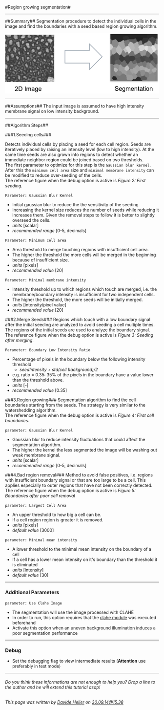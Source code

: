 #Region growing segmentation#

---------------------------------------
##Summary##
Segmentation procedure to detect the individual cells in the image and find the boundaries with a seed based region growing algorithm.  

![Selective Plane Projection](../../Images/matlab/segmentation.png)

---------------------------------------
##Assumptions##
The input image is assumed to have high intensity membrane signal on low intensity background.

---------------------------------------
##Algorithm Steps##

###1.Seeding cells###

Detects individual cells by placing a seed for each cell region. Seeds are iteratively placed by raising an intensity level (low to high intensity). 
At the same time seeds are also grown into regions to detect whether an immediate neighbor region could be joined based on two thresholds.  
The first parameter to optimize for this step is the `Gaussian blur kernel`. After this the `minimum cell area` size and `minimal membrane intensity` can be modified
to reduce over-seeding of the cells.  
The reference figure when the debug option is active is _Figure 2: First seeding_.

`Parameter: Gaussian Blur Kernel`

* Initial gaussian blur to reduce the the sensitivity of the seeding
* Increasing the kernel size reduces the number of seeds while reducing it increases them. Given the removal steps to follow it is better to slightly overseed the cells.
* *units* [scalar]  
* *recommended range* [0-5, decimals]

`Parameter: Minimum cell area`

* Area threshold to merge touching regions with insufficient cell area.
* The higher the threshold the more cells will be merged in the beginning because of insufficient size.
* *units* [pixels]
* *recommended value* [20]

`Parameter: Minimal membrane intensity`

* Intensity threshold up to which regions which touch are merged, i.e. the membrane/boundary intensity is insufficient for two independent cells.
* The higher the threshold, the more seeds will be initially merged.
* *units* [intensity/pixel value]
* *recommended value* [20]

###2.Merge Seeds###
Regions which touch with a low boundary signal after the initial seeding are analyzed to avoid seeding a cell multiple times.
 The regions of the initial seeds are used to analyze the boundary signal.  
 The reference figure when the debug option is active is _Figure 3: Seeding after merging_.

`Parameter: Boundary Low Intensity Ratio`

* Percentage of pixels in the boundary below the following intensity threshold
    * *seedIntensity + std(cell background)/2*
* e.g. ratio = 0.35: 35% of the pixels in the boundary have a value lower than the threshold above.
* *units* [-]  
* *recommended value* [0.35]

###3.Region growing###
Segmentation algorithm to find the cell boundaries starting from the seeds. The strategy is very similar to the watershedding algorithm.  
The reference figure when the debug option is active is _Figure 4: First cell boundaries_.

`parameter: Gaussian Blur Kernel`

* Gaussian blur to reduce intensity fluctuations that could affect the segmentation algorithm.
* The higher the kernel the less segmented the image will be washing out weak membrane signal.
* *units* [scalar]  
* *recommended range* [0-5, decimals]

###4.Bad region removal###
Method to avoid false positives, i.e. regions with insufficient boundary signal or that are too large to be a cell. 
This applies especially to outer regions that have not been correctly detected.  
The reference figure when the debug option is active is _Figure 5: Boundaries after poor cell removal_

`parameter: Largest Cell Area`

* An upper threshold to how big a cell can be. 
* If a cell region region is greater it is removed.
* *units* [pixels]
* *default value* [3000]

`parameter: Minimal mean intensity`

* A lower threshold to the minimal mean intensity on the boundary of a cell
* If a cell has a lower mean intensity on it's boundary than the threshold it is eliminated
* *units* [intensity]
* *default value* [30]

---------------------------------------
### Additional Parameters ###

`parameter: Use Clahe Image`

* The segmentation will use the image processed with CLAHE
* In order to run, this option requires that the [clahe module](../02_clahe) was executed beforehand
* Activate this option when an uneven background illumination induces a poor segmentation performance

---------------------------------------
### Debug ###

* Set the debugging flag to view intermediate results (**Attention** use preferably in test mode)

---------------------------------------
######  Do you think these informations are not enough to help you? Drop a line to the author and he will extend this tutorial asap!

###### This page was written by [Davide Heller](mailto:davide.heller@imls.uzh.ch) on 30.09.14@15.38


<script type="text/javascript" src="http://imls-bg-jira.uzh.ch:8080/s/dec35b3786a7548dc4b26192f22b864e-T/en_USbjk9py/64014/4/1.4.24/_/download/batch/com.atlassian.jira.collector.plugin.jira-issue-collector-plugin:issuecollector/com.atlassian.jira.collector.plugin.jira-issue-collector-plugin:issuecollector.js?locale=en-US&collectorId=dab092eb"></script>

<script>
  (function(i,s,o,g,r,a,m){i['GoogleAnalyticsObject']=r;i[r]=i[r]||function(){
  (i[r].q=i[r].q||[]).push(arguments)},i[r].l=1*new Date();a=s.createElement(o),
  m=s.getElementsByTagName(o)[0];a.async=1;a.src=g;m.parentNode.insertBefore(a,m)
  })(window,document,'script','//www.google-analytics.com/analytics.js','ga');

  ga('create', 'UA-55332946-1', 'auto');
  ga('send', 'pageview');

</script>